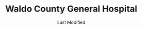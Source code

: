 ---
layout: location-page
date: Last Modified
description: "Local COVID-19 testing is available at Waldo County General Hospital in Belfast, Maine, USA."
permalink: "locations/maine/belfast/waldo-county-general-hospital/"
tags:
  - locations
  - maine
title: Waldo County General Hospital
uniqueName: waldo-county-general-hospital
state: Maine
stateAbbr: ME
hood: "Belfast"
address: "146 Northport Ave"
city: "Belfast"
zip: "04915"
zipsNearby: "04406 04910 04535 04911 04912 04330 04332 04333 04336 04338 04408 04401 04402 04609 04635 04653 04530 04915 04917 04918 04612 04920 04613 04614 04629 04537 04549 04538 04570 04008 04410 04411 04412 04539 04616 04921 04617 04642 04414 04011 04416 04417 04922 04923 04843 04847 04924 04418 04419 04420 04421 04541 04422 04622 04926 04927 04341 04624 04928 04625 04563 04543 04627 04929 04930 04932 04426 04481 04342 04544 04427 04428 04429 04228 04933 04431 04935 04234 04343 04605 04434 04435 04937 04938 04940 04438 04634 04941 04547 04344 04345 04346 04939 04548 04607 04236 04443 04347 04444 04640 04942 04643 04943 04944 04448 04449 04644 04848 04646 04239 04262 04348 04450 04349 04453 04263 04456 04240 04241 04243 04949 04849 04850 04250 04252 04350 04650 04253 04254 04950 04351 04851 04551 04658 04461 04463 04852 04259 04951 04952 04660 04352 04553 04554 04558 04953 04955 04956 04555 04957 04958 04662 04556 04853 04265 04954 04664 04266 04962 04353 04963 04468 04472 04469 04473 04474 04854 04354 04965 04475 04476 04562 04967 04969 04855 04669 04355 04357 04841 04846 04856 04564 04280 04971 04672 04972 04479 04674 04675 04973 04974 04565 04673 04676 04975 04976 04978 04979 04677 04568 04358 04359 04858 04679 04859 04488 04680 04489 04981 04645 04681 04683 04684 04685 04984 04860 04861 04986 04086 04571 04987 04282 04862 04988 04989 04360 04863 04572 04573 04864 04574 04901 04903 04284 04575 04287 04493 04992 04865 04576 04294 04363 04693 04496 04364 04578 04579 04467" 
mapUrl: "http://maps.apple.com/?q=Waldo+County+General+Hospital&address=146+Northport+Ave,Belfast,Maine,04915"
locationType: Drive-thru or walk-in
phone: "207-338-2500"
website: "undefined"
onlineBooking: undefined
closed: undefined
closedUpdate: May 18th, 2020
notes: "By appointment only. Requires doctor's referral."
days: Contact for hours of operation.
ctaMessage: Call 207-338-2500
ctaUrl: "tel:207-338-2500"
---